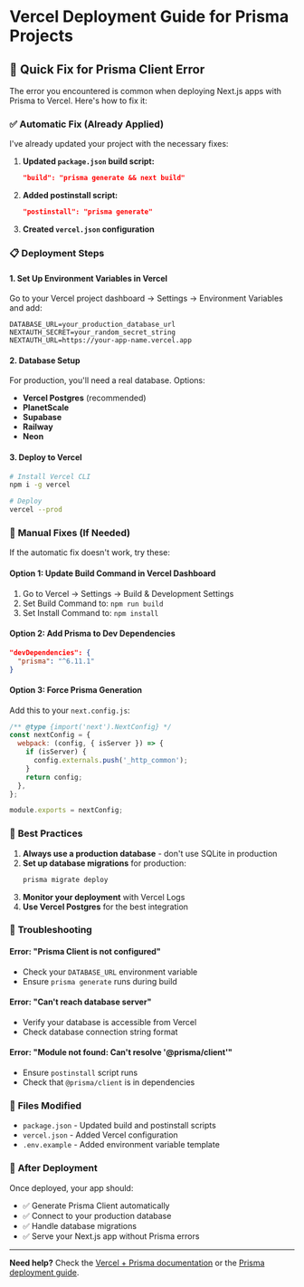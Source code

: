 # Vercel Deployment Guide for Prisma Projects

## 🚀 Quick Fix for Prisma Client Error

The error you encountered is common when deploying Next.js apps with Prisma to Vercel. Here's how to fix it:

### ✅ **Automatic Fix (Already Applied)**

I've already updated your project with the necessary fixes:

1. **Updated `package.json` build script:**
   ```json
   "build": "prisma generate && next build"
   ```

2. **Added postinstall script:**
   ```json
   "postinstall": "prisma generate"
   ```

3. **Created `vercel.json` configuration**

### 📋 **Deployment Steps**

#### 1. **Set Up Environment Variables in Vercel**
Go to your Vercel project dashboard → Settings → Environment Variables and add:

```
DATABASE_URL=your_production_database_url
NEXTAUTH_SECRET=your_random_secret_string
NEXTAUTH_URL=https://your-app-name.vercel.app
```

#### 2. **Database Setup**
For production, you'll need a real database. Options:
- **Vercel Postgres** (recommended)
- **PlanetScale**
- **Supabase**
- **Railway**
- **Neon**

#### 3. **Deploy to Vercel**
```bash
# Install Vercel CLI
npm i -g vercel

# Deploy
vercel --prod
```

### 🔧 **Manual Fixes (If Needed)**

If the automatic fix doesn't work, try these:

#### Option 1: Update Build Command in Vercel Dashboard
1. Go to Vercel → Settings → Build & Development Settings
2. Set Build Command to: `npm run build`
3. Set Install Command to: `npm install`

#### Option 2: Add Prisma to Dev Dependencies
```json
"devDependencies": {
  "prisma": "^6.11.1"
}
```

#### Option 3: Force Prisma Generation
Add this to your `next.config.js`:
```javascript
/** @type {import('next').NextConfig} */
const nextConfig = {
  webpack: (config, { isServer }) => {
    if (isServer) {
      config.externals.push('_http_common');
    }
    return config;
  },
};

module.exports = nextConfig;
```

### 🎯 **Best Practices**

1. **Always use a production database** - don't use SQLite in production
2. **Set up database migrations** for production:
   ```bash
   prisma migrate deploy
   ```
3. **Monitor your deployment** with Vercel Logs
4. **Use Vercel Postgres** for the best integration

### 🐛 **Troubleshooting**

#### Error: "Prisma Client is not configured"
- Check your `DATABASE_URL` environment variable
- Ensure `prisma generate` runs during build

#### Error: "Can't reach database server"
- Verify your database is accessible from Vercel
- Check database connection string format

#### Error: "Module not found: Can't resolve '@prisma/client'"
- Ensure `postinstall` script runs
- Check that `@prisma/client` is in dependencies

### 📁 **Files Modified**

- `package.json` - Updated build and postinstall scripts
- `vercel.json` - Added Vercel configuration
- `.env.example` - Added environment variable template

### 🎉 **After Deployment**

Once deployed, your app should:
- ✅ Generate Prisma Client automatically
- ✅ Connect to your production database
- ✅ Handle database migrations
- ✅ Serve your Next.js app without Prisma errors

---

**Need help?** Check the [Vercel + Prisma documentation](https://vercel.com/guides/deploying-a-nextjs-app-with-prisma-to-vercel) or the [Prisma deployment guide](https://www.prisma.io/docs/guides/deployment/deploying-to-vercel).